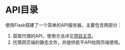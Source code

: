 # API目录

使用Flask搭建了一个简单的API服务器，主要包含两部分：

1. 获取代理的API，使用方法详见[项目主页](https://github.com/OxOOo/ProxyPoolWithUI)。
2. 托管网页端的静态文件，并提供若干API给网页端使用。
